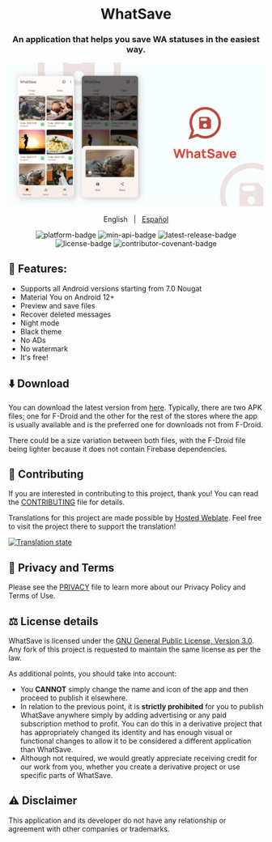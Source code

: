 <div style="text-align: center;">

# WhatSave

### An application that helps you save WA statuses in the easiest way.

![Screenshots](./art/art.jpg?raw=true)

English
&nbsp;&nbsp;|&nbsp;&nbsp;
[Español](README-es.md)

<p style="text-align: center;">
  <a href="https://github.com/mardous/WhatSave" style="text-decoration:none" aria-label="Platform: Android">
    <img src="https://img.shields.io/badge/Platform-Android-green.svg" alt="platform-badge">
  </a>
  <a href="https://github.com/mardous/WhatSave" style="text-decoration:none" aria-label="Min API: 21">
    <img src="https://img.shields.io/badge/Min_API-24-yellow.svg" alt="min-api-badge">
  </a>
  <a href="https://github.com/mardous/WhatSave/releases/latest" style="text-decoration:none" aria-label="Latest Release">
    <img src="https://img.shields.io/github/v/release/mardous/WhatSave" alt="latest-release-badge">
  </a>
  <a href="https://github.com/mardous/WhatSave/blob/master/LICENSE.md" style="text-decoration:none" aria-label="License: GPL v3">
    <img src="https://img.shields.io/github/license/mardous/WhatSave?color=blue" alt="license-badge">
  </a>
  <a href="https://github.com/mardous/WhatSave/blob/master/CODE_OF_CONDUCT.md" style="text-decoration:none" aria-label="Code of Conduct">
    <img src="https://img.shields.io/badge/Contributor_Covenant-2.1-4baaaa.svg" alt="contributor-covenant-badge">
  </a>
</p>

</div>

## 📃 Features:

* Supports all Android versions starting from 7.0 Nougat
* Material You on Android 12+
* Preview and save files
* Recover deleted messages
* Night mode
* Black theme
* No ADs
* No watermark
* It's free!

## ⬇️ Download
You can download the latest version from [here](https://github.com/mardous/WhatSave/releases/latest).
Typically, there are two APK files; one for F-Droid and the other for the rest of the stores where
the app is usually available and is the preferred one for downloads not from F-Droid.

There could be a size variation between both files, with the F-Droid file being lighter because it
does not contain Firebase dependencies.

## 🤝 Contributing
If you are interested in contributing to this project, thank you! You can read the [CONTRIBUTING](CONTRIBUTING.md) file for details.

Translations for this project are made possible by [Hosted Weblate](https://hosted.weblate.org/about/). Feel free to visit the project there to support the translation!

[![Translation state](https://hosted.weblate.org/widget/whatsave/multi-green.svg)](https://hosted.weblate.org/engage/whatsave/)

## 🔏 Privacy and Terms
Please see the [PRIVACY](PRIVACY.md) file to learn more about our Privacy Policy and Terms of Use.

## ⚖️ License details
WhatSave is licensed under the [GNU General Public License, Version 3.0](LICENSE.md). Any fork of
this project is requested to maintain the same license as per the law.

As additional points, you should take into account:
- You **CANNOT** simply change the name and icon of the app and then proceed to publish it elsewhere.
- In relation to the previous point, it is **strictly prohibited** for you to publish WhatSave anywhere
simply by adding advertising or any paid subscription method to profit. You can do this in a derivative project
that has appropriately changed its identity and has enough visual or functional changes to allow it to be
considered a different application than WhatSave.
- Although not required, we would greatly appreciate receiving credit for our work from you, whether
you create a derivative project or use specific parts of WhatSave.

## ⚠️ Disclaimer
This application and its developer do not have any relationship or agreement with other companies or trademarks.
